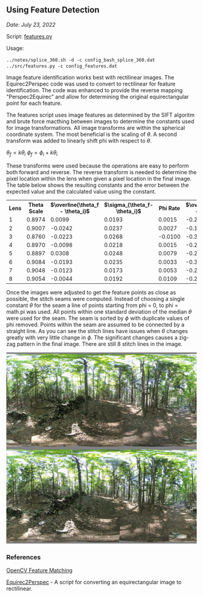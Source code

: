 ## Using Feature Detection

*Date: July 23, 2022*

Script: [features.py](../src/features.py)

Usage:
```
../notes/splice_360.sh -d -c config_bash_splice_360.dat
../src/features.py -c config_features.dat
```

Image feature identification works best with rectilinear images. The Equirec2Perspec code was used to convert to rectilinear for feature identification. The code was enhanced to provide the reverse mapping "Perspec2Equirec" and allow for determining the original equirectangular point for each feature.

The features script uses image features as determined by the SIFT algoritm and brute force macthing between images to determine the constants used for image transformations. All image transforms are within the spherical coordinate system. The most beneficial is the scaling of $\theta$. A second transform was added to linearly shift phi with respect to $\theta$.

$\theta_f = k \theta_i$
$\phi_f = \phi_i + k \theta_i$

These transforms were used because the operations are easy to perform both forward and reverse. The reverse transform is needed to determine the pixel location within the lens when given a pixel location in the final image. The table below shows the resulting constants and the error between the expected value and the calculated value using the constant.

<table>
  <tr>
    <th>Lens</th>
    <th>Theta Scale</th>
    <th>$\overline{\theta_f - \theta_i}$</th>
    <th>$\sigma_{\theta_f-\theta_i}$</th>
    <th>Phi Rate</th>
    <th>$\overline{\phi_f - \phi_i}$</th>
    <th>$\sigma_{\phi_f-\phi_i}$</th>
  </tr>
  <tr>
    <td>1</td>
    <td>0.8974</td>
    <td>0.0099</td>
    <td>0.0193</td>
    <td>0.0015</td>
    <td>-0.2655</td>
    <td>0.5106</td>
  </tr>
  <tr>
    <td>2</td>
    <td>0.9007</td>
    <td>-0.0242</td>
    <td>0.0237</td>
    <td>0.0027</td>
    <td>-0.1943</td>
    <td>0.5920</td>
  </tr>
  <tr>
    <td>3</td>
    <td>0.8760</td>
    <td>-0.0223</td>
    <td>0.0268</td>
    <td>-0.0100</td>
    <td>-0.3039</td>
    <td>0.4947</td>
  </tr>
  <tr>
    <td>4</td>
    <td>0.8970</td>
    <td>-0.0098</td>
    <td>0.0218</td>
    <td>0.0015</td>
    <td>-0.2582</td>
    <td>0.5568</td>
  </tr>
  <tr>
    <td>5</td>
    <td>0.8897</td>
    <td>0.0308</td>
    <td>0.0248</td>
    <td>0.0079</td>
    <td>-0.2470</td>
    <td>0.5288</td>
  </tr>
  <tr>
    <td>6</td>
    <td>0.9084</td>
    <td>-0.0193</td>
    <td>0.0235</td>
    <td>0.0033</td>
    <td>-0.3314</td>
    <td>0.5195</td>
  </tr>
  <tr>
    <td>7</td>
    <td>0.9048</td>
    <td>-0.0123</td>
    <td>0.0173</td>
    <td>0.0053</td>
    <td>-0.2227</td>
    <td>0.5425</td>
  </tr>
  <tr>
    <td>8</td>
    <td>0.9054</td>
    <td>-0.0044</td>
    <td>0.0192</td>
    <td>0.0109</td>
    <td>-0.2575</td>
    <td>0.5707</td>
  </tr>
</table>

Once the images were adjusted to get the feature points as close as possible, the stitch seams were computed. Instead of choosing a single constant $\theta$ for the seam a line of points starting from phi = 0, to phi = math.pi was used. All points within one standard deviation of the median $\theta$ were used for the seam. The seam is sorted by $\phi$ with duplicate values of phi removed. Points within the seam are assumed to be connected by a straight line. As you can see the stitch lines have issues when $\theta$ changes greatly with very little change in $\phi$. The significant changes causes a zig-zag pattern in the final image. There are still 8 stitch lines in the image.

<img src="../test/HET_0014_features_v0.JPG" alt="Stitch using feature points" width="540px" />

### References

[OpenCV Feature Matching](https://docs.opencv.org/4.x/dc/dc3/tutorial_py_matcher.html)

[Equirec2Perspec](https://github.com/fuenwang/Equirec2Perspec) - A script for converting an equirectangular image to rectilinear.